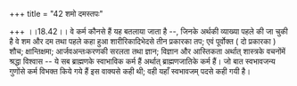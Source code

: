 +++
title = "42 शमो दमस्तपः"

+++
।।18.42।। वे कर्म कौनसे हैं यह बतलाया जाता है --, जिनके अर्थकी व्याख्या
पहले की जा चुकी है वे शम और दम तथा पहले कहा हुआ शारीरिकादिभेदसे तीन
प्रकारका तप; एवं पूर्वोक्त ( दो प्रकारका ) शौच; क्षान्तिक्षमा;
आर्जवअन्तःकरणकी सरलता तथा ज्ञान; विज्ञान और आस्तिकता अर्थात् शास्त्रके
वचनोंमें श्रद्धा विश्वास -- ये सब ब्राह्मणके स्वाभाविक कर्म हैं अर्थात्
ब्राह्मणजातिके कर्म हैं। जो बात स्वभावजन्य गुणोंसे कर्म विभक्त किये गये
हैं इस वाक्यसे कही थी; वही यहाँ स्वभावजम् पदसे कही गयी है।
